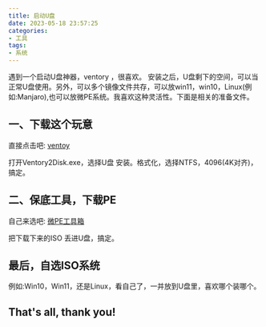 ```yaml
---
title: 启动U盘
date: 2023-05-18 23:57:25
categories: 
- 工具
tags:
- 系统
---
```


遇到一个启动U盘神器，ventory ，很喜欢。 安装之后，U盘剩下的空间，可以当正常U盘使用。另外，可以多个镜像文件共存，可以放win11，win10，Linux(例如:Manjaro),也可以放微PE系统。我喜欢这种灵活性。下面是相关的准备文件。

一、下载这个玩意
---
直接点击吧: [ventoy](https://www.ventoy.net/cn/download.html)

打开Ventory2Disk.exe，选择U盘 安装。格式化，选择NTFS，4096(4K对齐)，搞定。

二、保底工具，下载PE
---
自己来选吧: [微PE工具箱](https://www.wepe.com.cn/download.html)

把下载下来的ISO 丢进U盘，搞定。

最后，自选ISO系统
---
例如:Win10，Win11，还是Linux，看自己了，一并放到U盘里，喜欢哪个装哪个。

That's all, thank you!
---
